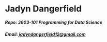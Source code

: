 # Jadyn Dangerfield
##### Repo: 3603-101 Programming for Data Science
##### Email: jadyndangerfield12@gmail.com
